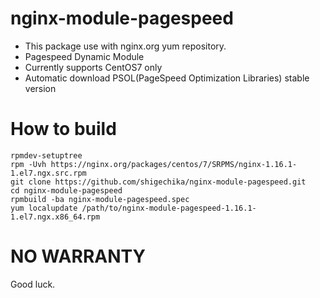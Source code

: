 # nginx-module-pagespeed

- This package use with nginx.org yum repository.
- Pagespeed Dynamic Module
- Currently supports CentOS7 only
- Automatic download PSOL(PageSpeed Optimization Libraries) stable version

# How to build

```
rpmdev-setuptree
rpm -Uvh https://nginx.org/packages/centos/7/SRPMS/nginx-1.16.1-1.el7.ngx.src.rpm
git clone https://github.com/shigechika/nginx-module-pagespeed.git
cd nginx-module-pagespeed
rpmbuild -ba nginx-module-pagespeed.spec
yum localupdate /path/to/nginx-module-pagespeed-1.16.1-1.el7.ngx.x86_64.rpm
```

# NO WARRANTY

Good luck.
